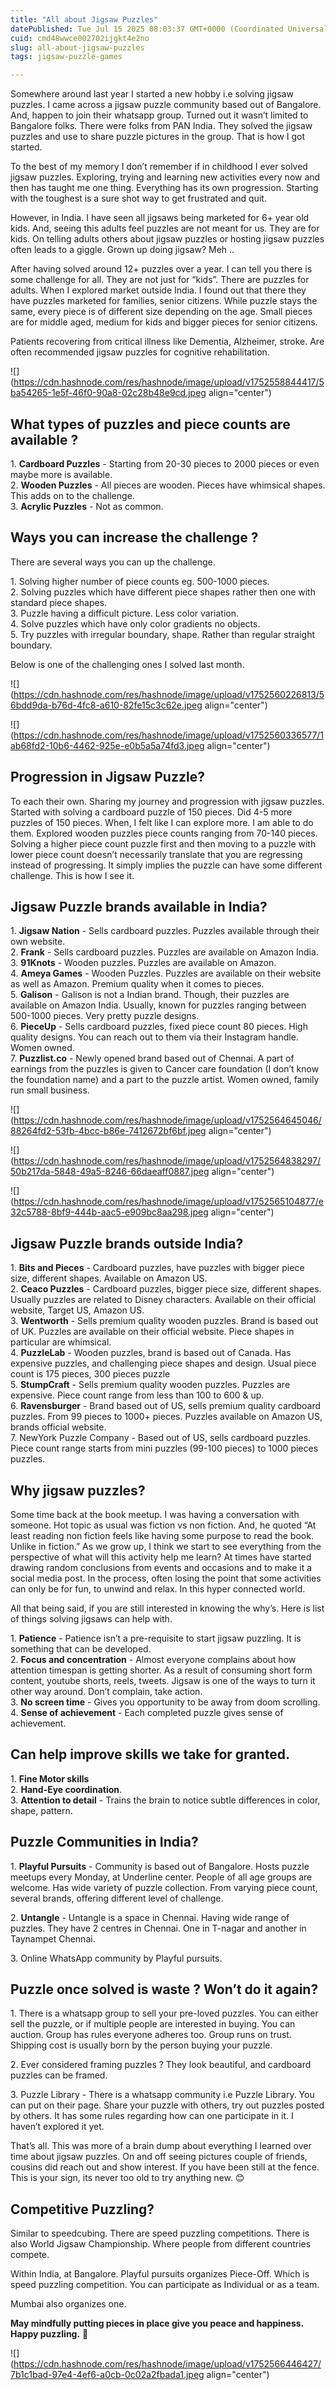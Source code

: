 ```yaml
---
title: "All about Jigsaw Puzzles"
datePublished: Tue Jul 15 2025 08:03:37 GMT+0000 (Coordinated Universal Time)
cuid: cmd48wwce002702ijgkt4e2no
slug: all-about-jigsaw-puzzles
tags: jigsaw-puzzle-games

---
```


Somewhere around last year I started a new hobby i.e solving jigsaw puzzles. I came across a jigsaw puzzle community based out of Bangalore. And, happen to join their whatsapp group. Turned out it wasn’t limited to Bangalore folks. There were folks from PAN India. They solved the jigsaw puzzles and use to share puzzle pictures in the group. That is how I got started.

To the best of my memory I don’t remember if in childhood I ever solved jigsaw puzzles. Exploring, trying and learning new activities every now and then has taught me one thing. Everything has its own progression. Starting with the toughest is a sure shot way to get frustrated and quit.

However, in India. I have seen all jigsaws being marketed for 6+ year old kids. And, seeing this adults feel puzzles are not meant for us. They are for kids. On telling adults others about jigsaw puzzles or hosting jigsaw puzzles often leads to a giggle. Grown up doing jigsaw? Meh ..

After having solved around 12+ puzzles over a year. I can tell you there is some challenge for all. They are not just for “kids”. There are puzzles for adults. When I explored market outside India. I found out that there they have puzzles marketed for families, senior citizens. While puzzle stays the same, every piece is of different size depending on the age. Small pieces are for middle aged, medium for kids and bigger pieces for senior citizens.

Patients recovering from critical illness like Dementia, Alzheimer, stroke. Are often recommended jigsaw puzzles for cognitive rehabilitation.

![](https://cdn.hashnode.com/res/hashnode/image/upload/v1752558844417/5ba54265-1e5f-46f0-90a8-02c28b48e9cd.jpeg align="center")

## What types of puzzles and piece counts are available ?

1\. **Cardboard Puzzles** - Starting from 20-30 pieces to 2000 pieces or even maybe more is available.  
2\. **Wooden Puzzles** - All pieces are wooden. Pieces have whimsical shapes. This adds on to the challenge.  
3\. **Acrylic Puzzles** - Not as common.

## Ways you can increase the challenge ?

There are several ways you can up the challenge.

1\. Solving higher number of piece counts eg. 500-1000 pieces.  
2\. Solving puzzles which have different piece shapes rather then one with standard piece shapes.  
3\. Puzzle having a difficult picture. Less color variation.  
4\. Solve puzzles which have only color gradients no objects.  
5\. Try puzzles with irregular boundary, shape. Rather than regular straight boundary.

Below is one of the challenging ones I solved last month.

![](https://cdn.hashnode.com/res/hashnode/image/upload/v1752560226813/56bdd9da-b76d-4fc8-a610-82fe15c3c62e.jpeg align="center")

![](https://cdn.hashnode.com/res/hashnode/image/upload/v1752560336577/1ab68fd2-10b6-4462-925e-e0b5a5a74fd3.jpeg align="center")

## Progression in Jigsaw Puzzle?

To each their own. Sharing my journey and progression with jigsaw puzzles.  
Started with solving a cardboard puzzle of 150 pieces. Did 4-5 more puzzles of 150 pieces. When, I felt like I can explore more. I am able to do them. Explored wooden puzzles piece counts ranging from 70-140 pieces. Solving a higher piece count puzzle first and then moving to a puzzle with lower piece count doesn’t necessarily translate that you are regressing instead of progressing. It simply implies the puzzle can have some different challenge. This is how I see it.

## Jigsaw Puzzle brands available in India?

1\. **Jigsaw Nation** - Sells cardboard puzzles. Puzzles available through their own website.  
2\. **Frank** - Sells cardboard puzzles. Puzzles are available on Amazon India.  
3\. **91Knots** - Wooden puzzles. Puzzles are available on Amazon.  
4\. **Ameya Games** - Wooden Puzzles. Puzzles are available on their website as well as Amazon. Premium quality when it comes to pieces.  
5\. **Galison** - Galison is not a Indian brand. Though, their puzzles are available on Amazon India. Usually, known for puzzles ranging between 500-1000 pieces. Very pretty puzzle designs.  
6\. **PieceUp** - Sells cardboard puzzles, fixed piece count 80 pieces. High quality designs. You can reach out to them via their Instagram handle. Women owned.  
7\. **Puzzlist.co** - Newly opened brand based out of Chennai. A part of earnings from the puzzles is given to Cancer care foundation (I don’t know the foundation name) and a part to the puzzle artist. Women owned, family run small business.

![](https://cdn.hashnode.com/res/hashnode/image/upload/v1752564645046/88264fd2-53fb-4bcc-b86e-7412672bf6bf.jpeg align="center")

![](https://cdn.hashnode.com/res/hashnode/image/upload/v1752564838297/50b217da-5848-49a5-8246-66daeaff0887.jpeg align="center")

![](https://cdn.hashnode.com/res/hashnode/image/upload/v1752565104877/e32c5788-8bf9-444b-aac5-e909bc8aa298.jpeg align="center")

## Jigsaw Puzzle brands outside India?

1\. **Bits and Pieces** - Cardboard puzzles, have puzzles with bigger piece size, different shapes. Available on Amazon US.  
2\. **Ceaco Puzzles** - Cardboard puzzles, bigger piece size, different shapes. Usually puzzles are related to Disney characters. Available on their official website, Target US, Amazon US.  
3\. **Wentworth** - Sells premium quality wooden puzzles. Brand is based out of UK. Puzzles are available on their official website. Piece shapes in particular are whimsical.  
4\. **PuzzleLab** - Wooden puzzles, brand is based out of Canada. Has expensive puzzles, and challenging piece shapes and design. Usual piece count is 175 pieces, 300 pieces puzzle  
5\. **StumpCraft** - Sells premium quality wooden puzzles. Puzzles are expensive. Piece count range from less than 100 to 600 & up.  
6\. **Ravensburger** - Brand based out of US, sells premium quality cardboard puzzles. From 99 pieces to 1000+ pieces. Puzzles available on Amazon US, brands official website.  
7\. NewYork Puzzle Company - Based out of US, sells cardboard puzzles. Piece count range starts from mini puzzles (99-100 pieces) to 1000 pieces puzzles.

## Why jigsaw puzzles?

Some time back at the book meetup. I was having a conversation with someone. Hot topic as usual was fiction vs non fiction. And, he quoted “At least reading non fiction feels like having some purpose to read the book. Unlike in fiction.” As we grow up, I think we start to see everything from the perspective of what will this activity help me learn? At times have started drawing random conclusions from events and occasions and to make it a social media post. In the process, often losing the point that some activities can only be for fun, to unwind and relax. In this hyper connected world.

All that being said, if you are still interested in knowing the why’s. Here is list of things solving jigsaws can help with.

1\. **Patience** - Patience isn’t a pre-requisite to start jigsaw puzzling. It is something that can be developed.  
2\. **Focus and concentration** - Almost everyone complains about how attention timespan is getting shorter. As a result of consuming short form content, youtube shorts, reels, tweets. Jigsaw is one of the ways to turn it other way around. Don’t complain, take action.  
3\. **No screen time** - Gives you opportunity to be away from doom scrolling.  
4\. **Sense of achievement** - Each completed puzzle gives sense of achievement.

## Can help improve skills we take for granted.

1\. **Fine Motor skills**  
2\. **Hand-Eye coordination**.  
3\. **Attention to detail** - Trains the brain to notice subtle differences in color, shape, pattern.

## Puzzle Communities in India?

1\. **Playful Pursuits** - Community is based out of Bangalore. Hosts puzzle meetups every Monday, at Underline center. People of all age groups are welcome. Has wide variety of puzzle collection. From varying piece count, several brands, offering different level of challenge.

2\. **Untangle** - Untangle is a space in Chennai. Having wide range of puzzles. They have 2 centres in Chennai. One in T-nagar and another in Taynampet Chennai.

3\. Online WhatsApp community by Playful pursuits.

## Puzzle once solved is waste ? Won’t do it again?

1\. There is a whatsapp group to sell your pre-loved puzzles. You can either sell the puzzle, or if multiple people are interested in buying. You can auction. Group has rules everyone adheres too. Group runs on trust. Shipping cost is usually born by the person buying your puzzle.

2\. Ever considered framing puzzles ? They look beautiful, and cardboard puzzles can be framed.

3\. Puzzle Library - There is a whatsapp community i.e Puzzle Library. You can put on their page. Share your puzzle with others, try out puzzles posted by others. It has some rules regarding how can one participate in it. I haven’t explored it yet.

That’s all. This was more of a brain dump about everything I learned over time about jigsaw puzzles. On and off seeing pictures couple of friends, cousins did reach out and show interest. If you have been still at the fence. This is your sign, its never too old to try anything new. 😊

## Competitive Puzzling?

Similar to speedcubing. There are speed puzzling competitions. There is also World Jigsaw Championship. Where people from different countries compete.

Within India, at Bangalore. Playful pursuits organizes Piece-Off. Which is speed puzzling competition. You can participate as Individual or as a team.

Mumbai also organizes one.

**May mindfully putting pieces in place give you peace and happiness. Happy puzzling.** 🧩

![](https://cdn.hashnode.com/res/hashnode/image/upload/v1752566446427/7b1c1bad-97e4-4ef6-a0cb-0c02a2fbada1.jpeg align="center")